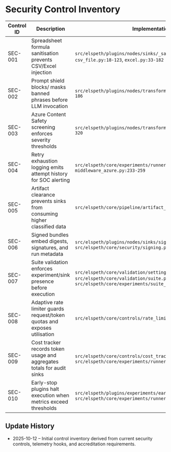# Security Control Inventory

| Control ID | Description | Implementation | Test Coverage | Doc Reference |
|------------|-------------|----------------|---------------|---------------|
| SEC-001 | Spreadsheet formula sanitisation prevents CSV/Excel injection | `src/elspeth/plugins/nodes/sinks/_sanitize.py:7-92`, `csv_file.py:18-123`, `excel.py:33-182` | `tests/test_outputs_csv.py`, `tests/test_outputs_excel.py` | docs/architecture/security-controls.md (Output Sanitisation) |
| SEC-002 | Prompt shield blocks/ masks banned phrases before LLM invocation | `src/elspeth/plugins/nodes/transforms/llm/middleware.py:157-186` | `tests/test_llm_middleware.py` | docs/architecture/security-controls.md (Middleware Safeguards) |
| SEC-003 | Azure Content Safety screening enforces severity thresholds | `src/elspeth/plugins/nodes/transforms/llm/middleware.py:257-320` | `tests/test_llm_middleware.py` | docs/architecture/security-controls.md (Middleware Safeguards) |
| SEC-004 | Retry exhaustion logging emits attempt history for SOC alerting | `src/elspeth/core/experiments/runner.py:657-678`, `middleware_azure.py:233-259` | `tests/test_llm_middleware.py`, `tests/test_outputs_analytics_report.py` | docs/architecture/audit-logging.md (Retry Exhaustion Events) |
| SEC-005 | Artifact clearance prevents sinks from consuming higher classified data | `src/elspeth/core/pipeline/artifact_pipeline.py:150-205` | `tests/test_security_level_enforcement.py`, `tests/test_sink_chaining.py` | docs/architecture/security-controls.md (Artifact Clearance) |
| SEC-006 | Signed bundles embed digests, signatures, and run metadata | `src/elspeth/plugins/nodes/sinks/signed.py:32-121`, `src/elspeth/core/security/signing.py:17-64` | `tests/test_security_signing.py` | docs/architecture/security-controls.md (Artifact Signing) |
| SEC-007 | Suite validation enforces experiment/sink presence before execution | `src/elspeth/core/validation/settings.py and src/elspeth/core/validation/suite.py-512`, `src/elspeth/core/experiments/suite_runner.py:295-382` | `tests/test_suite_runner_integration.py`, `tests/test_config_suite.py` | docs/architecture/configuration-security.md (Suite Export & Governance) |
| SEC-008 | Adaptive rate limiter guards request/token quotas and exposes utilisation | `src/elspeth/core/controls/rate_limit.py:104-150` | `tests/test_controls.py`, `tests/test_controls_registry.py` | docs/architecture/security-controls.md (Rate Limiting & Cost Controls) |
| SEC-009 | Cost tracker records token usage and aggregates totals for audit sinks | `src/elspeth/core/controls/cost_tracker.py:36-96`, `src/elspeth/core/experiments/runner.py:198-214` | `tests/test_controls.py`, `tests/test_outputs_analytics_report.py` | docs/architecture/audit-logging.md (Cost Reporting) |
| SEC-010 | Early-stop plugins halt execution when metrics exceed thresholds | `src/elspeth/plugins/experiments/early_stop.py:17-112`, `src/elspeth/core/experiments/runner.py:218-257` | `tests/test_experiment_metrics_plugins.py`, `tests/test_experiment_runner_integration.py` | docs/architecture/plugin-security-model.md (Early-Stop Lifecycle) |

## Update History

- 2025-10-12 – Initial control inventory derived from current security controls, telemetry hooks, and accreditation requirements.

